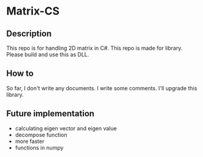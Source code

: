 # Matrix-CS

## Description
This repo is for handling 2D matrix in C#.
This repo is made for library. Please build and use this as DLL.

## How to
So far, I don't write any documents. I write some comments.
I'll upgrade this library.

## Future implementation
- calculating eigen vector and eigen value
- decompose function
- more faster
- functions in numpy
